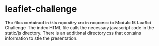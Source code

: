 # leaflet-challenge

The files contained in this repositry are in response to Module 15 Leaflet Challenge. The index HTML file calls the necessary javascript code in the static/js directory. There is an additional directory css that contains information to stle the presentation. 
